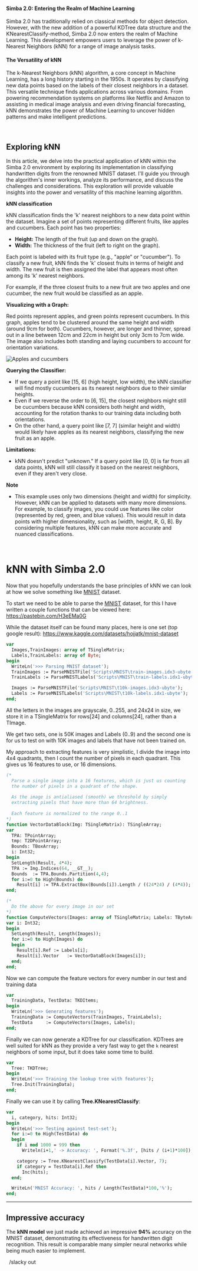 #### Simba 2.0: Entering the Realm of Machine Learning
Simba 2.0 has traditionally relied on classical methods for object detection. However, with the new addition of a powerful KDTree data structure and the KNearestClassify-method, Simba 2.0 now enters the realm of Machine Learning. This development empowers users to leverage the power of k-Nearest Neighbors (kNN) for a range of image analysis tasks. 

#### The Versatility of kNN 
The k-Nearest Neighbors (kNN) algorithm, a core concept in Machine Learning, has a long history starting in the 1950s. It operates by classifying new data points based on the labels of their closest neighbors in a dataset. 
This versatile technique finds applications across various domains. From powering recommendation systems on platforms like Netflix and Amazon to assisting in medical image analysis and even driving financial forecasting, kNN demonstrates the power of Machine Learning to uncover hidden patterns and make intelligent predictions. 

&nbsp;

## Exploring kNN
In this article, we delve into the practical application of kNN within the Simba 2.0 environment by exploring its implementation in classifying handwritten digits from the renowned MNIST dataset. I'll guide you through the algorithm's inner workings, analyze its performance, and discuss the challenges and considerations. This exploration will provide valuable insights into the power and versatility of this machine learning algorithm.


**kNN classification**

kNN classification finds the 'k' nearest neighbors to a new data point within the dataset. Imagine a set of points representing different fruits, like apples and cucumbers. Each point has two properties:

-   **Height:** The length of the fruit (up and down on the graph).
-   **Width:** The thickness of the fruit (left to right on the graph).

Each point is labeled with its fruit type (e.g., "apple" or "cucumber"). To classify a new fruit, kNN finds the 'k' closest fruits in terms of height and width. The new fruit is then assigned the label that appears most often among its 'k' nearest neighbors.

For example, if the three closest fruits to a new fruit are two apples and one cucumber, the new fruit would be classified as an apple.

**Visualizing with a Graph:**

Red points represent apples, and green points represent cucumbers. In this graph, apples tend to be clustered around the same height and width (around 9cm for both). Cucumbers, however, are longer and thinner, spread out in a line between 12cm and 22cm in height but only 3cm to 7cm wide. The image also includes both standing and laying cucumbers to account for orientation variations.

![Apples and cucumbers](https://github.com/user-attachments/assets/b5e39ab7-a450-465e-a8c3-45fb4116eb6f)


**Querying the Classifier:**

-   If we query a point like [15, 6] (high height, low width), the kNN classifier will find mostly cucumbers as its nearest neighbors due to their similar heights.
-   Even if we reverse the order to [6, 15], the closest neighbors might still be cucumbers because kNN considers both height and width, accounting for the rotation thanks to our training data including both orientations.
-   On the other hand, a query point like [7, 7] (similar height and width) would likely have apples as its nearest neighbors, classifying the new fruit as an apple.

**Limitations:**

-   kNN doesn't predict "unknown." If a query point like [0, 0] is far from all data points, kNN will still classify it based on the nearest neighbors, even if they aren't very close.

**Note**

- This example uses only two dimensions (height and width) for simplicity. However, kNN can be applied to datasets with many more dimensions. For example, to classify images, you could use features like color (represented by red, green, and blue values). This would result in data points with higher dimensionality, such as [width, height, R, G, B]. By considering multiple features, kNN can make more accurate and nuanced classifications.

&nbsp;

#  kNN with Simba 2.0
Now that you hopefully understands the base principles of kNN we can look at how we solve something like [MNIST](https://yann.lecun.com/exdb/mnist/)  dataset.

To start we need to be able to parse the [MNIST](https://yann.lecun.com/exdb/mnist/) dataset, for this I have written a couple functions that can be viewed here: https://pastebin.com/H3eEMa0G

While the dataset itself can be found many places, here is one set (top google result): https://www.kaggle.com/datasets/hojjatk/mnist-dataset

```pascal
var
  Images,TrainImages: array of TSingleMatrix;
  Labels,TrainLabels: array of Byte;
begin
  WriteLn('>>> Parsing MNIST dataset');
  TrainImages := ParseMNISTFile('Scripts\MNIST\train-images.idx3-ubyte');
  TrainLabels := ParseMNISTLabels('Scripts\MNIST\train-labels.idx1-ubyte');

  Images := ParseMNISTFile('Scripts\MNIST\t10k-images.idx3-ubyte');
  Labels := ParseMNISTLabels('Scripts\MNIST\t10k-labels.idx1-ubyte');
end; 
```

All the letters in the images are grayscale, 0..255, and 24x24 in size, we store it in a TSingleMatrix for rows[24] and columns[24], rather than a TImage. 

We get two sets, one is 50K images and Labels (0..9) and the second one is for us to test on with 10K images and labels that have not been trained on.

My approach to extracting features is very simplistic, I divide the image into 4x4 quadrants, then I count the number of pixels in each quadrant. This gives us 16 features to use, or 16 dimensions. 

```pascal
(*
  Parse a single image into a 16 features, which is just us counting
  the number of pixels in a quadrant of the shape.
  
  As the image is antialiased (smooth) we threshold by simply
  extracting pixels that have more than 64 brightness.
  
  Each feature is normalized to the range 0..1
*) 
function VectorDataBlock(Img: TSingleMatrix): TSingleArray;
var
  TPA: TPointArray;
  tmp: T2DPointArray;
  Bounds: TBoxArray;
  i: Int32;
begin
  SetLength(Result, 4*4);
  TPA := Img.Indices(64, __GT__);
  Bounds  := TPA.Bounds.Partition(4,4);
  for i:=0 to High(Bounds) do
    Result[i] := TPA.ExtractBox(Bounds[i]).Length / ((24*24) / (4*4));
end;

(* 
  Do the above for every image in our set
*)
function ComputeVectors(Images: array of TSingleMatrix; Labels: TByteArray): TKDItems;
var i: Int32;
begin
  SetLength(Result, Length(Images));
  for i:=0 to High(Images) do
  begin
    Result[i].Ref := Labels[i];
    Result[i].Vector   := VectorDataBlock(Images[i]);
  end;
end; 
```

Now we can compute the feature vectors for every number in our test and training data

```pascal
var
  TrainingData, TestData: TKDItems;
begin
  WriteLn('>>> Generating features');
  TrainingData := ComputeVectors(TrainImages, TrainLabels);
  TestData     := ComputeVectors(Images, Labels);
end;  
```

Finally we can now generate a KDTree for our classification. KDTrees are well suited for kNN as they provide a very fast way to get the `k` nearest neighbors of some input, but it does take some time to build.

```pascal
var
  Tree: TKDTree;
begin
  WriteLn('>>> Training the lookup tree with features');
  Tree.Init(TrainingData);
end; 
```

Finally we can use it by calling **Tree.KNearestClassify**:

```pascal
var
  i, category, hits: Int32;
begin
  WriteLn('>>> Testing against test-set');
  for i:=0 to High(TestData) do
  begin
    if i mod 1000 = 999 then
      Writeln(i+1,' -> Accuracy: ', Format('%.3f', [hits / (i+1)*100]),'%');

    category := Tree.KNearestClassify(TestData[i].Vector, 7);
    if category = TestData[i].Ref then
      Inc(hits);
  end;

  WriteLn('MNIST Accuracy: ', hits / Length(TestData)*100,'%');
end; 
```

----

## Impressive accuracy 
The **kNN model** we just made achieved an impressive **94%** accuracy on the MNIST dataset, demonstrating its effectiveness for handwritten digit recognition. This result is comparable many simpler neural networks while being much easier to implement.

&nbsp;
/slacky out
